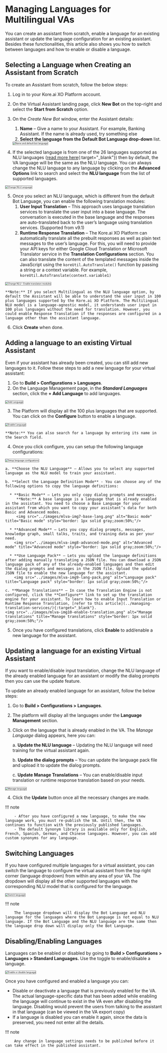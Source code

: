 # Managing Languages for Multilingual VAs

You can create an assistant from scratch, enable a language for an existing assistant or update the language configuration for an existing assistant. Besides these functionalities, this article also shows you how to switch between languages and how to enable or disable a language.


## Selecting a Language when Creating an Assistant from Scratch

To create an Assistant from scratch, follow the below steps:

1. Log in to your Kore.ai XO Platform account.
2. On the Virtual Assistant landing page, click **New Bot** on the top-right and select the **Start from Scratch** option.
3. On the _Create New Bot_ window, enter the Assistant details:
    1. **Name** – Give a name to your Assistant. For example, Banking Assistant. If the name is already used, try something else
    2. **Select the language from the Default Bot Language drop-down** list.  

    <img src="../images/mlva-img1-add-lang-to-new-va.png" alt="Name and default bot language" title="Name and default bot language" style="border: 1px solid gray;zoom:50%;"/>

4. If the selected language is from one of the 26 languages supported as NLU languages ([read more here](../multilingual-vas-components-feature-support/#nlp-support){:target="_blank"}) then by default, the VA language will be the same as the NLU language. You can always change the NLU language to any language by clicking on the **Advanced Options** link to search and select the **NLU language** from the list of supported languages.  
<img src="../images/mlva-img2-nlu-lang-scratch.png" alt="Change NLU Language" title="Change NLU Language" style="border: 1px solid gray;zoom:50%;"/>

5. Once you select an NLU language, which is different from the default Bot Language, you can enable the following translation modules:
    1. **User Input Translation** – This approach uses language translation services to translate the user input into a base language. The conversation is executed in the base language and the responses are auto-translated back to the user’s language using translation services. (Supported from v9.1)
    2. **Runtime Response Translation** – The Kore.ai XO Platform can automatically translate all the prebuilt responses as well as plain text messages to the user’s language. For this, you will need to provide your API keys for either Google Cloud Translation or Microsoft Translator service in the **Translation Configurations** section. You can also translate the content of the templated messages inside the JavaScript using the `koreUtil.AutoTranslate()` function by passing a string or a context variable. For example,  
    `koreUtil.AutoTranslate(context.variable1)`  
  <img src="../images/mlva-img3-select-nlulang-scratch.png" alt="Change NLU - Enable translation modules" title="Change NLU - Enable translation modules" style="border: 1px solid gray;zoom:50%;"/>  

    **Note:** If you select Multilingual as the NLU language option, by default the Assistant will be able to understand the user input in 100 plus languages supported by the Kore.ai XO Platform. The Multilingual NLU model is a language-agnostic model, it understands user input in 100 plus languages without the need for translation. However, you could enable Response Translation if the responses are configured in a language other than the assistant language.

6. Click **Create** when done.


## Adding a language to an existing Virtual Assistant

Even if your assistant has already been created, you can still add new languages to it. Follow these steps to add a new language for your virtual assistant:

1. Go to **Build > Configurations > Languages**.
2. On the Language Management page, in the **_Standard Languages_** section, click the **+ Add Language** to add languages.  
<img src="../images/mlva-img4-add-lang.png" alt="Add Language" title="Add Language" style="border: 1px solid gray;zoom:50%;"/>

3. The Platform will display all the 100 plus languages that are supported. You can click on the **Configure** button to enable a language.  
<img src="../images/mlva-img5-config-new-lang.png" alt="Enable Language" title="Enable Language" style="border: 1px solid gray;zoom:50%;"/>  
  
    **Note:** You can also search for a language by entering its name in the Search field.

4. Once you click configure, you can setup the following language configurations:  
<img src="../images/mlva-img6-new-lang-config.png" alt="Setup language configuations" title="Setup language configurations" style="border: 1px solid gray;zoom:50%;"/>  
  
    a. **Choose the NLU Language** – Allows you to select any supported language as the NLU model to train your assistant.

    b. **Select the Language Definition Mode** - You can choose any of the following options to copy the language definitions:

      * **Basic Mode** – Lets you only copy dialog prompts and messages.  
         **Note:** A base language is a language that is already enabled in the assistant. You need to choose a Base Language for your assistant from which you want to copy your assistant’s data for both Basic and Advanced modes.  
         <img src="../images/mlva-img7-base-lang.png" alt="Basic mode" title="Basic mode" style="border: 1px solid gray;zoom:50%;"/>    

      * **Advanced Mode** – Lets you copy dialog prompts, messages, knowledge graph, small talks, traits, and training data as per your need.  
        <img src="../images/mlva-img8-advanced-mode.png" alt="Advanced mode" title="Advanced mode" style="border: 1px solid gray;zoom:50%;"/> 

      * **Use Language Pack** – Lets you upload the language definitions after adding manually translating a JSON file. You can download a JSON language pack of any of the already-enabled languages and then edit the dialog prompts and messages in the JSON file. Upload the updated JSON file to enable the new language for the assistant.  
        <img src="../images/mlva-img9-lang-pack.png" alt="Language pack" title="Language pack" style="border: 1px solid gray;zoom:50%;"/> 

    c. **Manage Translations** – In case the Translation Engine is not configured, click the **Configure** link to set up the translation engine for your assistant. To learn how to enable Input Translation or Runtime Response Translation, [refer to this article](../managing-translation-services/){:target="_blank"}.  
    <img src="../images/mlva-img10-enable-translation.png" alt="Manage translations" title="Manage translations" style="border: 1px solid gray;zoom:50%;"/>

5. Once you have configured translations, click **Enable** to add/enable a new language for the assistant.


## Updating a language for an existing Virtual Assistant

If you want to enable/disable input translation, change the NLU language of the already enabled language for an assistant or modify the dialog prompts then you can use the update feature. 

To update an already enabled language for an assistant, follow the below steps:

1. Go to **Build > Configurations > Languages**.
2. The platform will display all the languages under the **Language Management** section.
3. Click on the language that is already enabled in the VA. The _Manage Language_ dialog appears, here you can:

    a. **Update the NLU language** – Updating the NLU language will need training for the virtual assistant again.

    b. **Update the dialog prompts** – You can update the language pack file and upload it to update the dialog prompts.

    c. **Update Manage Translations** – You can enable/disable input translation or runtime response translation based on your needs.  
  <img src="../images/mlva-img11-update-lang.png" alt="Manage language" title="Manage language" style="border: 1px solid gray;zoom:50%;"/>

4. Click the **Update** button once all the necessary changes are made.

!!! note

        - After you have configured a new language, to make the new language work, you must re-publish the VA. Until then, the VA continues to function with the previously published languages.  
        - The default Synonym library is available only for English, French, Spanish, German, and Chinese languages. However, you can add custom synonyms for any language.


## Switching Languages 

If you have configured multiple languages for a virtual assistant, you can switch the language to configure the virtual assistant from the top right corner (language dropdown) from within any area of your VA. The dropdown will display all the other supported languages with the corresponding NLU model that is configured for the language. 

<img src="../images/mlva-img12-switch-language-1.png" alt="Switch language" title="Switch language" style="border: 1px solid gray;zoom:50%;"/>  


!!! note

        The language dropdown will display the Bot Language and NLU language for the languages where the Bot Language is not equal to NLU language. If the Bot Language and the NLU language are the same then the language drop down will display only the Bot Language.


## Disabling/Enabling Languages

Languages can be enabled or disabled by going to **Build > Configurations > Languages > Standard Languages.** Use the toggle to enable/disable a language.

<img src="../images/mlva-img13-enable-disable-lang.png" alt="Enable or disable language" title="Enable or disable language" style="border: 1px solid gray;zoom:50%;"/>  
    

Once you have configured and enabled a language you can:

  * Disable or deactivate a language that is previously enabled for the VA. The actual language-specific data that has been added while enabling the language will continue to exist in the VA even after disabling the language. Disabling would prevent the users from talking  to the assistant in that language (can be viewed in the VA export copy)
  * If a language is disabled you can enable it again, since the data is preserved, you need not enter all the details.

!!! note

        Any change in language settings needs to be published before it can take effect in the published assistant.
